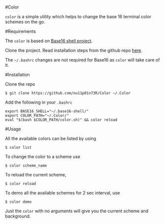#Color

`color` is a simple utility which helps to change the base 16 terminal color schemes on the go.

#Requirements

The `color` is based on [Base16 shell project](https://github.com/chriskempson/base16-shell). 

Clone the project. Read installation steps from the github repo [here](https://github.com/chriskempson/base16-shell#installation). 

The `~/.bashrc` changes are not required for Base16 as `color` will take care of it.


#Installation

Clone the repo

```
$ git clone https://github.com/nu11p01n73R/Color ~/.Color
```

Add the following in your `.bashrc`

```
export BASE16_SHELL="~/.base16-shell/"
export COLOR_PATH="~/.Color/"
eval "$(bash $COLOR_PATH/color.sh)" && color reload
```


#Usage

All the available colors can be listed by using

```
$ color list
```

To change the color to a scheme use

```
$ color scheme_name
```

To reload the current scheme,

```
$ color reload
```

To demo all the available schemes for 2 sec interval, use

```
$ color demo
```

Just the `color` with no arguments will give you the current scheme and background.

